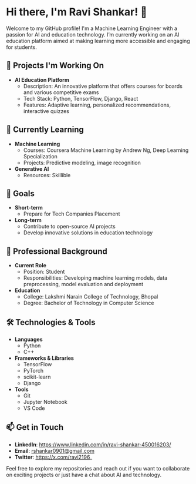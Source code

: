 # Hi there, I'm Ravi Shankar! 👋

Welcome to my GitHub profile! I'm a Machine Learning Engineer with a passion for AI and education technology. I’m currently working on an AI education platform aimed at making learning more accessible and engaging for students.

## 🔭 Projects I'm Working On
- **AI Education Platform**
  - Description: An innovative platform that offers courses for boards and various competitive exams 
  - Tech Stack: Python, TensorFlow, Django, React
  - Features: Adaptive learning, personalized recommendations, interactive quizzes

## 🌱 Currently Learning
- **Machine Learning**
  - Courses: Coursera Machine Learning by Andrew Ng, Deep Learning Specialization
  - Projects: Predictive modeling, image recognition
- **Generative AI**
  - Resources: Skillible

## 🎯 Goals
- **Short-term**
  - Prepare for Tech Companies Placement
- **Long-term**
  - Contribute to open-source AI projects
  - Develop innovative solutions in education technology

## 💼 Professional Background
- **Current Role**
  - Position: Student
  - Responsibilities: Developing machine learning models, data preprocessing, model evaluation and deployment
- **Education**
  - College: Lakshmi Narain College of Technology, Bhopal
  - Degree: Bachelor of Technology in Computer Science

## 🛠️ Technologies & Tools
- **Languages**
  - Python
  - C++
- **Frameworks & Libraries**
  - TensorFlow
  - PyTorch
  - scikit-learn
  - Django
- **Tools**
  - Git
  - Jupyter Notebook
  - VS Code

## 📫 Get in Touch
- **LinkedIn**: https://www.linkedin.com/in/ravi-shankar-450016203/
- **Email**: rshankar0901@gmail.com
- **Twitter**: https://x.com/ravi2196_

Feel free to explore my repositories and reach out if you want to collaborate on exciting projects or just have a chat about AI and technology.
